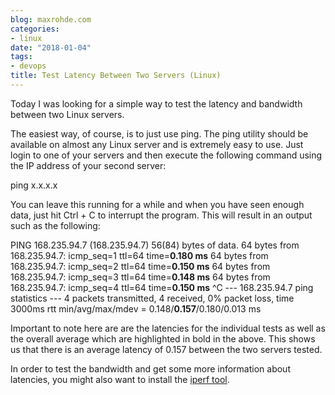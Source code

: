```yaml
---
blog: maxrohde.com
categories:
- linux
date: "2018-01-04"
tags:
- devops
title: Test Latency Between Two Servers (Linux)
---
```


Today I was looking for a simple way to test the latency and bandwidth between two Linux servers.

The easiest way, of course, is to just use ping. The ping utility should be available on almost any Linux server and is extremely easy to use. Just login to one of your servers and then execute the following command using the IP address of your second server:

ping x.x.x.x

You can leave this running for a while and when you have seen enough data, just hit Ctrl + C to interrupt the program. This will result in an output such as the following:

PING 168.235.94.7 (168.235.94.7) 56(84) bytes of data.
64 bytes from 168.235.94.7: icmp_seq=1 ttl=64 time=**0.180 ms**
64 bytes from 168.235.94.7: icmp_seq=2 ttl=64 time=**0.150 ms**
64 bytes from 168.235.94.7: icmp_seq=3 ttl=64 time=**0.148 ms**
64 bytes from 168.235.94.7: icmp_seq=4 ttl=64 time=**0.150 ms**
^C
--- 168.235.94.7 ping statistics ---
4 packets transmitted, 4 received, 0% packet loss, time 3000ms
rtt min/avg/max/mdev = 0.148/**0.157**/0.180/0.013 ms

Important to note here are are the latencies for the individual tests as well as the overall average which are highlighted in bold in the above. This shows us that there is an average latency of 0.157 between the two servers tested.

In order to test the bandwidth and get some more information about latencies, you might also want to install the [iperf tool](https://linuxaria.com/article/tool-command-line-bandwidth-linux).
